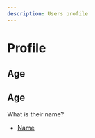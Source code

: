 ```yaml
---
description: Users profile
---
```


# Profile

## Age



## Age

What is their name?

* [Name](profile.md#age)



